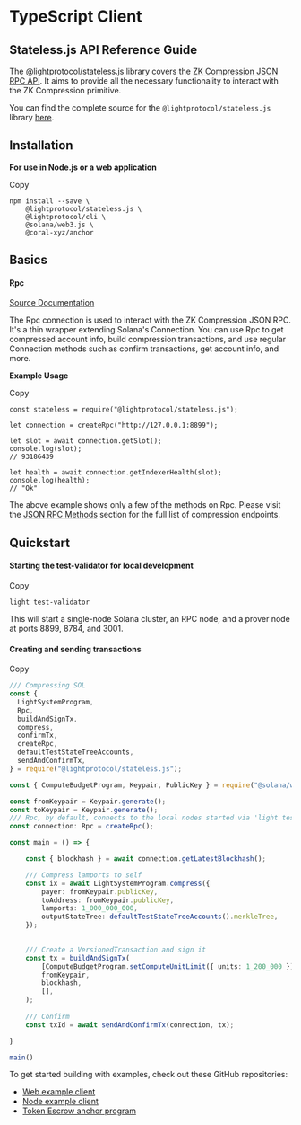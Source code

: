 # TypeScript Client

## Stateless.js API Reference Guide <a href="#what-is-solana-web3-js" id="what-is-solana-web3-js"></a>

The @lightprotocol/stateless.js library covers the [ZK Compression JSON RPC API](../overview/json-rpc-methods.md). It aims to provide all the necessary functionality to interact with the ZK Compression primitive.

You can find the complete source for the `@lightprotocol/stateless.js` library [here](https://github.com/Lightprotocol/light-protocol/tree/main/js/stateless.js).

## Installation <a href="#installation" id="installation"></a>

**For use in Node.js or a web application**

Copy

```
npm install --save \
    @lightprotocol/stateless.js \
    @lightprotocol/cli \
    @solana/web3.js \
    @coral-xyz/anchor
```

## Basics <a href="#basics" id="basics"></a>

#### Rpc <a href="#connection" id="connection"></a>

[Source Documentation](https://github.com/Lightprotocol/light-protocol/blob/main/js/stateless.js/src/rpc.ts)

The Rpc connection is used to interact with the ZK Compression JSON RPC. It's a thin wrapper extending Solana's Connection. You can use Rpc to get compressed account info, build compression transactions, and use regular Connection methods such as confirm transactions, get account info, and more.

**Example Usage**

Copy

```
const stateless = require("@lightprotocol/stateless.js");
 
let connection = createRpc("http://127.0.0.1:8899");
 
let slot = await connection.getSlot();
console.log(slot);
// 93186439
 
let health = await connection.getIndexerHealth(slot);
console.log(health);
// "Ok"
```

The above example shows only a few of the methods on Rpc. Please visit the [JSON RPC Methods](../overview/json-rpc-methods.md) section for the full list of compression endpoints.

## Quickstart <a href="#quickstart" id="quickstart"></a>

#### Starting the test-validator for local development <a href="#starting-the-test-validator-for-local-development" id="starting-the-test-validator-for-local-development"></a>

Copy

```
light test-validator 
```

This will start a single-node Solana cluster, an RPC node, and a prover node at ports 8899, 8784, and 3001.

#### Creating and sending transactions <a href="#creating-and-sending-transactions" id="creating-and-sending-transactions"></a>

Copy

```typescript
/// Compressing SOL
const {
  LightSystemProgram,
  Rpc,
  buildAndSignTx,
  compress,
  confirmTx,
  createRpc,
  defaultTestStateTreeAccounts,
  sendAndConfirmTx,
} = require("@lightprotocol/stateless.js");

const { ComputeBudgetProgram, Keypair, PublicKey } = require("@solana/web3.js");

const fromKeypair = Keypair.generate();
const toKeypair = Keypair.generate();
/// Rpc, by default, connects to the local nodes started via 'light test-validator' 
const connection: Rpc = createRpc();

const main = () => {

    const { blockhash } = await connection.getLatestBlockhash();

    /// Compress lamports to self
    const ix = await LightSystemProgram.compress({
        payer: fromKeypair.publicKey,
        toAddress: fromKeypair.publicKey,
        lamports: 1_000_000_000,
        outputStateTree: defaultTestStateTreeAccounts().merkleTree, 
    });

    
    /// Create a VersionedTransaction and sign it
    const tx = buildAndSignTx(
        [ComputeBudgetProgram.setComputeUnitLimit({ units: 1_200_000 }), ix],
        fromKeypair,
        blockhash,
        [],
    );
    
    /// Confirm 
    const txId = await sendAndConfirmTx(connection, tx);

}

main()
```

To get started building with examples, check out these GitHub repositories:

* [Web example client](https://github.com/Lightprotocol/example-web-client)
* [Node example client](https://github.com/Lightprotocol/example-nodejs-client)
* [Token Escrow anchor program](https://github.com/Lightprotocol/light-protocol/tree/main/examples/token-escrow)
